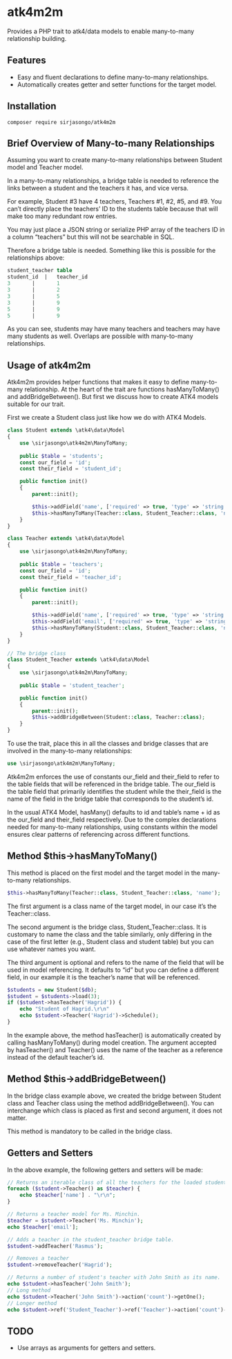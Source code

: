 # atk4m2m
Provides a PHP trait to atk4/data models to enable many-to-many relationship building.
## Features
- Easy and fluent declarations to define many-to-many relationships.
- Automatically creates getter and setter functions for the target model.
## Installation
`composer require sirjasongo/atk4m2m`
## Brief Overview of Many-to-many Relationships
Assuming you want to create many-to-many relationships between Student model and Teacher model.

In a many-to-many relationships, a bridge table is needed to reference the links between a student and the teachers it has, and vice versa.

For example, Student #3 have 4 teachers, Teachers #1, #2, #5, and #9. You can’t directly place the teachers’ ID to the students table because that will make too many redundant row entries.

You may just place a JSON string or serialize PHP array of the teachers ID in a column “teachers” but this will not be searchable in SQL.

Therefore a bridge table is needed. Something like this is possible for the relationships above:
```sql
student_teacher table
student_id	|	teacher_id
3		|		1
3		|		2
3		|		5
3		|		9
5		|		9
5		|		9
```
As you can see, students may have many teachers and teachers may have many students as well. Overlaps are possible with many-to-many relationships.
## Usage of atk4m2m
Atk4m2m provides helper functions that makes it easy to define many-to-many relationship. At the heart of the trait are functions hasManyToMany() and addBridgeBetween(). But first we discuss how to create ATK4 models suitable for our trait.

First we create a Student class just like how we do with ATK4 Models.

```php
class Student extends \atk4\data\Model
{
    use \sirjasongo\atk4m2m\ManyToMany;
    
    public $table = 'students';
    const our_field = 'id';
    const their_field = 'student_id';

    public function init()
    {
        parent::init();

        $this->addField('name', ['required' => true, 'type' => 'string']);
        $this->hasManyToMany(Teacher::class, Student_Teacher::class, 'name');
    }
}

class Teacher extends \atk4\data\Model
{
    use \sirjasongo\atk4m2m\ManyToMany;
    
    public $table = 'teachers';
    const our_field = 'id';
    const their_field = 'teacher_id';

    public function init()
    {
        parent::init();

        $this->addField('name', ['required' => true, 'type' => 'string']);
        $this->addField('email', ['required' => true, 'type' => 'string']);
        $this->hasManyToMany(Student::class, Student_Teacher::class, 'name');
    }
}

// The bridge class
class Student_Teacher extends \atk4\data\Model
{
    use \sirjasongo\atk4m2m\ManyToMany;
    
    public $table = 'student_teacher';

    public function init()
    {
        parent::init();
        $this->addBridgeBetween(Student::class, Teacher::class);
    }
}
```

To use the trait, place this in all the classes and bridge classes that are involved in the many-to-many relationships:
```php
use \sirjasongo\atk4m2m\ManyToMany;
```
Atk4m2m enforces the use of constants our\_field and their\_field to refer to the table fields that will be referenced in the bridge table. The our\_field is the table field that primarily identifies the student while the their\_field is the name of the field in the bridge table that corresponds to the student’s id.

In the usual ATK4 Model, hasMany() defaults to id and table’s name + id as the our\_field and their\_field respectively. Due to the complex declarations needed for many-to-many relationships, using constants within the model ensures clear patterns of referencing across different functions.

## Method $this-\>hasManyToMany()
This method is placed on the first model and the target model in the many-to-many relationships.
```php
$this->hasManyToMany(Teacher::class, Student_Teacher::class, 'name');
```
The first argument is a class name of the target model, in our case it’s the Teacher::class.

The second argument is the bridge class, Student\_Teacher::class. It is customary to name the class and the table similarly, only differing in the case of the first letter (e.g., Student class and student table) but you can use whatever names you want.

The third argument is optional and refers to the name of the field that will be used in model referencing. It defaults to “id” but you can define a different field, in our example it is the teacher’s name that will be referenced.

```php
$students = new Student($db);
$student = $students->load(3);
if ($student->hasTeacher('Hagrid')) {
	echo "Student of Hagrid.\r\n"
	echo $student->Teacher('Hagrid')->Schedule();
}
```

In the example above, the method hasTeacher() is automatically created by calling hasManyToMany() during model creation. The argument accepted by hasTeacher() and Teacher() uses the name of the teacher as a reference instead of the default teacher’s id.
## Method $this-\>addBridgeBetween()
In the bridge class example above, we created the bridge between Student class and Teacher class using the method addBridgeBetween(). You can interchange which class is placed as first and second argument, it does not matter.

This method is mandatory to be called in the bridge class.
## Getters and Setters
In the above example, the following getters and setters will be made:
```php
// Returns an iterable class of all the teachers for the loaded student
foreach ($student->Teacher() as $teacher) {
	echo $teacher['name'] . "\r\n";
}

// Returns a teacher model for Ms. Minchin.
$teacher = $student->Teacher('Ms. Minchin');
echo $teacher['email'];

// Adds a teacher in the student_teacher bridge table.
$student->addTeacher('Rasmus');

// Removes a teacher
$student->removeTeacher('Hagrid');

// Returns a number of student's teacher with John Smith as its name.
echo $student->hasTeacher('John Smith');
// Long method
echo $student->Teacher('John Smith')->action('count')->getOne();
// Longer method
echo $student->ref('Student_Teacher')->ref('Teacher')->action('count')->getOne();
```
## TODO
- Use arrays as arguments for getters and setters.